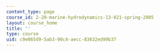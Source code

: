```yaml
---
content_type: page
course_id: 2-20-marine-hydrodynamics-13-021-spring-2005
layout: course_home
title: ''
type: course
uid: c9e065d9-5ab3-90c4-aecc-83632ed99b37
---
```

